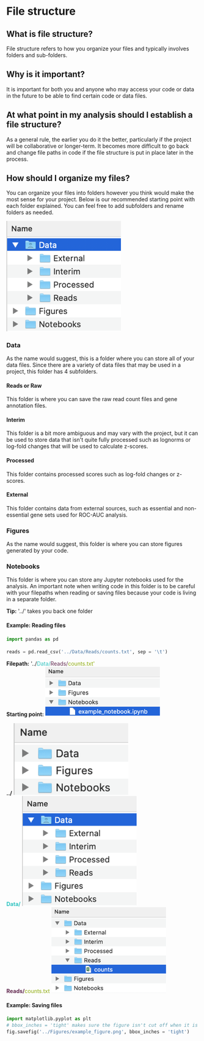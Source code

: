 # File structure

## What is file structure?

File structure refers to how you organize your files and typically involves folders and sub-folders. 

## Why is it important?

It is important for both you and anyone who may access your code or data in the future to be able to find certain code or data files. 

## At what point in my analysis should I establish a file structure?

As a general rule, the earlier you do it the better, particularly if the project will be collaborative or longer-term. It becomes more difficult to go back and change file paths in code if the file structure is put in place later in the process. 

## How should I organize my files?

You can organize your files into folders however you think would make the most sense for your project. Below is our recommended starting point with each folder explained. You can feel free to add subfolders and rename folders as needed. 

<img style="float: center;" src = "images/File_structure_example.png" alt="drawing" width="300">

### Data

As the name would suggest, this is a folder where you can store all of your data files. Since there are a variety of data files that may be used in a project, this folder has 4 subfolders.

#### Reads or Raw

This folder is where you can save the raw read count files and gene annotation files.  

#### Interim

This folder is a bit more ambiguous and may vary with the project, but it can be used to store data that isn't quite fully processed such as lognorms or log-fold changes that will be used to calculate z-scores. 

#### Processed

This folder contains processed scores such as log-fold changes or z-scores.

#### External

This folder contains data from external sources, such as essential and non-essential gene sets used for ROC-AUC analysis. 

### Figures

As the name would suggest, this folder is where you can store figures generated by your code. 

### Notebooks

This folder is where you can store any Jupyter notebooks used for the analysis. An important note when writing code in this folder is to be careful with your filepaths when reading or saving files because your code is living in a separate folder. 

<b>Tip:</b> '../' takes you back one folder 

#### Example: Reading files 

```python
import pandas as pd

reads = pd.read_csv('../Data/Reads/counts.txt', sep = '\t') 
```

<b>Filepath:</b> '../<span style="color:#31C4C1">Data/</span><span style="color:#632A50">Reads/</span><span style="color:#8EAB0D">counts.txt'</span> 
<br/>
<b>Starting point:</b>
<img style="float: center;" src = "images/example_notebook.png" alt="drawing" width="300">


<b>../</b> 
<img style="float: center;" src = "images/go_back_folder.png" alt="drawing" width="300">
<br/>
<span style="color:#31C4C1"><b>Data/</b></span>
<img style="float: center;" src = "images/Data_folder.png" alt="drawing" width="300">
<br/>
<span style="color:#632A50"><b>Reads/</b></span><span style="color:#8EAB0D">counts.txt</span> 
<img style="float: center;" src = "images/counts_file.png" alt="drawing" width="300">


#### Example: Saving files 

```python
import matplotlib.pyplot as plt
# bbox_inches = 'tight' makes sure the figure isn't cut off when it is saved
fig.savefig('../Figures/example_figure.png', bbox_inches = 'tight')
```
